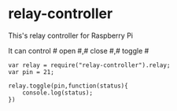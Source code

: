 relay-controller
================

This's relay controller for Raspberry Pi

It can control # open #,# close #,# toggle #

```
var relay = require("relay-controller").relay;
var pin = 21;

relay.toggle(pin,function(status){
	console.log(status);
})

```  